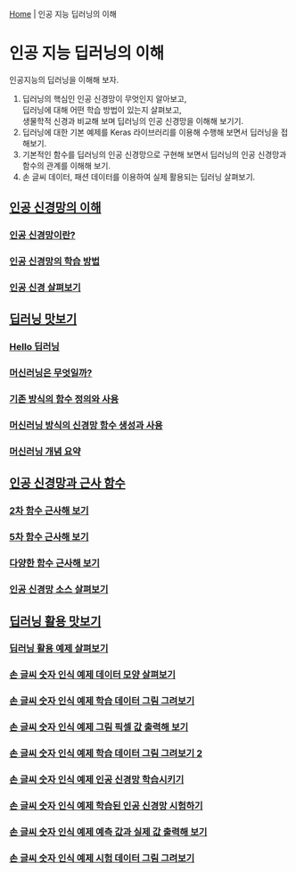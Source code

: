 [Home](./../README.md) | 인공 지능 딥러닝의 이해

# 인공 지능 딥러닝의 이해

인공지능의 딥러닝을 이해해 보자.

1. 딥러닝의 핵심인 인공 신경망이 무엇인지 알아보고,  
딥러닝에 대해 어떤 학습 방법이 있는지 살펴보고,  
생물학적 신경과 비교해 보며 딥러닝의 인공 신경망을 이해해 보기기.
2. 딥러닝에 대한 기본 예제를 Keras 라이브러리를 이용해 수행해 보면서 딥러닝을 접해보기.
3. 기본적인 함수를 딥러닝의 인공 신경망으로 구현해 보면서 딥러닝의 인공 신경망과 함수의 관계를 이해해 보기.
4. 손 글씨 데이터, 패션 데이터를 이용하여 실제 활용되는 딥러닝 살펴보기.


## [인공 신경망의 이해](./1_1/README.md)
### [인공 신경망이란?](./1_1/1_1_1/README.md)
### [인공 신경망의 학습 방법](./1_1/1_1_2/README.md)
### [인공 신경 살펴보기](./1_1/1_1_3/README.md)
## [딥러닝 맛보기](./1_2/README.md)
### [Hello 딥러닝](./1_2/1_2_1/README.md)
### [머신러닝은 무엇일까?](./1_2/1_2_2/README.md)
### [기존 방식의 함수 정의와 사용](./1_2/1_2_3/README.md)
### [머신러닝 방식의 신경망 함수 생성과 사용](./1_2/1_2_4/README.md)
### [머신러닝 개념 요약](./1_2/1_2_5/README.md)
## [인공 신경망과 근사 함수](./1_3/README.md)
### [2차 함수 근사해 보기](./1_3/1_3_1/README.md)
### [5차 함수 근사해 보기](./1_3/1_3_2/README.md)
### [다양한 함수 근사해 보기](./1_3/1_3_3/README.md)
### [인공 신경망 소스 살펴보기](./1_3/1_3_4/README.md)
## [딥러닝 활용 맛보기](./1_4/README.md)
### [딥러닝 활용 예제 살펴보기](./1_4/1_4_1/README.md)
### [손 글씨 숫자 인식 예제 데이터 모양 살펴보기](./1_4/1_4_2/README.md)
### [손 글씨 숫자 인식 예제 학습 데이터 그림 그려보기](./1_4/1_4_3/README.md)
### [손 글씨 숫자 인식 예제 그림 픽셀 값 출력해 보기](./1_4/1_4_4/README.md)
### [손 글씨 숫자 인식 예제 학습 데이터 그림 그려보기 2](./1_4/1_4_5/README.md)
### [손 글씨 숫자 인식 예제 인공 신경망 학습시키기](./1_4/1_4_6/README.md)
### [손 글씨 숫자 인식 예제 학습된 인공 신경망 시험하기](./1_4/1_4_7/README.md)
### [손 글씨 숫자 인식 예제 예측 값과 실제 값 출력해 보기](./1_4/1_4_8/README.md)
### [손 글씨 숫자 인식 예제 시험 데이터 그림 그려보기](./1_4/1_4_9/README.md)
